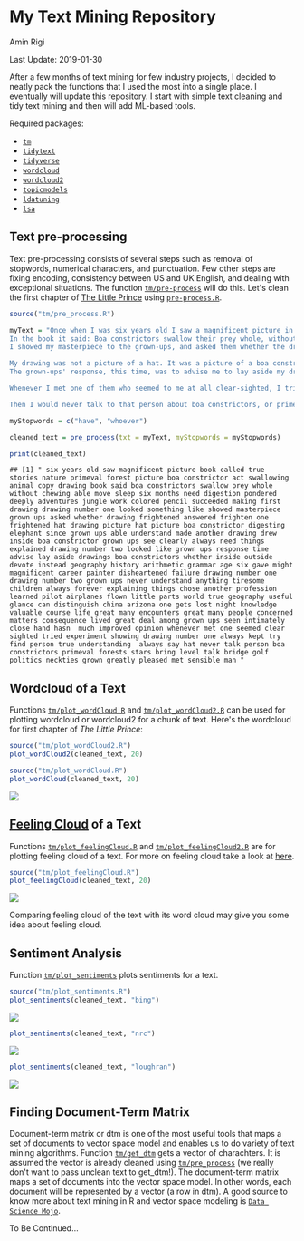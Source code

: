 My Text Mining Repository
================
Amin Rigi

Last Update: 2019-01-30

After a few months of text mining for few industry projects, I decided to neatly pack the functions that I used the most into a single place. I eventually will update this repository. I start with simple text cleaning and tidy text mining and then will add ML-based tools.

Required packages:

-   [`tm`](https://cran.r-project.org/web/packages/tm/index.html)
-   [`tidytext`]()
-   [`tidyverse`]()
-   [`wordcloud`]()
-   [`wordcloud2`]()
-   [`topicmodels`]()
-   [`ldatuning`]()
-   [`lsa`]()

Text pre-processing
-------------------

Text pre-processing consists of several steps such as removal of stopwords, numerical characters, and punctuation. Few other steps are fixing encoding, consistency between US and UK English, and dealing with exceptional situations. The function [`tm/pre-process`](https://github.com/aminrigi/Text-Mining/blob/master/tm/pre_process.R) will do this. Let's clean the first chapter of [The Little Prince](http://users.uoa.gr/~nektar/arts/tributes/antoine_de_saint-exupery_le_petit_prince/the_little_prince.htm) using [`pre-process.R`](https://github.com/aminrigi/Text-Mining/blob/master/tm/pre_process.R).

``` r
source("tm/pre_process.R")

myText = "Once when I was six years old I saw a magnificent picture in a book, called True Stories from Nature, about the primeval forest. It was a picture of a boa constrictor in the act of swallowing an animal. Here is a copy of the drawing.
In the book it said: Boa constrictors swallow their prey whole, without chewing it. After that they are not able to move, and they sleep through the six months that they need for digestion. I pondered deeply, then, over the adventures of the jungle. And after some work with a colored pencil I succeeded in making my first drawing. My Drawing Number One. It looked something like this:
I showed my masterpiece to the grown-ups, and asked them whether the drawing frightened them. But they answered: Frighten? Why should any one be frightened by a hat? 

My drawing was not a picture of a hat. It was a picture of a boa constrictor digesting an elephant. But since the grown-ups were not able to understand it, I made another drawing: I drew the inside of a boa constrictor, so that the grown-ups could see it clearly. They always need to have things explained. My Drawing Number Two looked like this:
The grown-ups' response, this time, was to advise me to lay aside my drawings of boa constrictors, whether from the inside or the outside, and devote myself instead to geography, history, arithmetic, and grammar. That is why, at the age of six, I gave up what might have been a magnificent career as a painter. I had been disheartened by the failure of my Drawing Number One and my Drawing Number Two. Grown-ups never understand anything by themselves, and it is tiresome for children to be always and forever explaining things to them. So then I chose another profession, and learned to pilot airplanes. I have flown a little over all parts of the world; and it is true that geography has been very useful to me. At a glance I can distinguish China from Arizona. If one gets lost in the night, such knowledge is valuable. In the course of this life I have had a great many encounters with a great many people who have been concerned with matters of consequence. I have lived a great deal among grown-ups. I have seen them intimately, close at hand. And that hasn't much improved my opinion of them.

Whenever I met one of them who seemed to me at all clear-sighted, I tried the experiment of showing him my Drawing Number One, which I have always kept. I would try to find out, so, if this was a person of true understanding. But, whoever it was, he, or she, would always say: That is a hat.

Then I would never talk to that person about boa constrictors, or primeval forests, or stars. I would bring myself down to his level. I would talk to him about bridge, and golf, and politics, and neckties. And the grown-up would be greatly pleased to have met such a sensible man."

myStopwords = c("have", "whoever")

cleaned_text = pre_process(txt = myText, myStopwords = myStopwords)

print(cleaned_text)
```

    ## [1] " six years old saw magnificent picture book called true stories nature primeval forest picture boa constrictor act swallowing animal copy drawing book said boa constrictors swallow prey whole without chewing able move sleep six months need digestion pondered deeply adventures jungle work colored pencil succeeded making first drawing drawing number one looked something like showed masterpiece grown ups asked whether drawing frightened answered frighten one frightened hat drawing picture hat picture boa constrictor digesting elephant since grown ups able understand made another drawing drew inside boa constrictor grown ups see clearly always need things explained drawing number two looked like grown ups response time advise lay aside drawings boa constrictors whether inside outside devote instead geography history arithmetic grammar age six gave might magnificent career painter disheartened failure drawing number one drawing number two grown ups never understand anything tiresome children always forever explaining things chose another profession learned pilot airplanes flown little parts world true geography useful glance can distinguish china arizona one gets lost night knowledge valuable course life great many encounters great many people concerned matters consequence lived great deal among grown ups seen intimately close hand hasn  much improved opinion whenever met one seemed clear sighted tried experiment showing drawing number one always kept try find person true understanding  always say hat never talk person boa constrictors primeval forests stars bring level talk bridge golf politics neckties grown greatly pleased met sensible man "

Wordcloud of a Text
-------------------

Functions [`tm/plot_wordCloud.R`](https://github.com/aminrigi/Text-Mining/blob/master/tm/plot_feelingCloud.R) and [`tm/plot_wordCloud2.R`](https://github.com/aminrigi/Text-Mining/blob/master/tm/plot_feelingCloud2.R) can be used for plotting wordcloud or wordcloud2 for a chunk of text. Here's the wordcloud for first chapter of *The Little Prince*:

``` r
source("tm/plot_wordCloud2.R")
plot_wordCloud2(cleaned_text, 20)
```

<!--html_preserve-->

<script type="application/json" data-for="htmlwidget-6822f6b7a0ef17ab2dc1">{"x":{"word":["drawing","grown","boa","one","ups","number","always","picture","constrictor","constrictors","great","hat","six","true","able","another","book","frightened","geography","inside"],"freq":[10,7,6,6,6,5,4,4,3,3,3,3,3,3,2,2,2,2,2,2],"fontFamily":"Segoe UI","fontWeight":"bold","color":"random-dark","minSize":0,"weightFactor":18,"backgroundColor":"white","gridSize":0,"minRotation":0.628318530717959,"maxRotation":0.628318530717959,"shuffle":true,"rotateRatio":3,"shape":"circle","ellipticity":0.65,"figBase64":null,"hover":null},"evals":[],"jsHooks":{"render":[{"code":"function(el,x){\n                        console.log(123);\n                        if(!iii){\n                          window.location.reload();\n                          iii = False;\n\n                        }\n  }","data":null}]}}</script>
<!--/html_preserve-->
``` r
source("tm/plot_wordCloud.R")
plot_wordCloud(cleaned_text, 20)
```

![](README_files/figure-markdown_github/unnamed-chunk-2-2.png)

[Feeling Cloud](https://github.com/aminrigi/Feeling-Cloud) of a Text
--------------------------------------------------------------------

Functions [`tm/plot_feelingCloud.R`](https://github.com/aminrigi/Text-Mining/blob/master/tm/plot_feelingCloud.R) and [`tm/plot_feelingCloud2.R`](https://github.com/aminrigi/Text-Mining/blob/master/tm/plot_feelingCloud2.R) are for plotting feeling cloud of a text. For more on feeling cloud take a look at [here](https://github.com/aminrigi/Feeling-Cloud).

``` r
source("tm/plot_feelingCloud.R")
plot_feelingCloud(cleaned_text, 20)
```

![](README_files/figure-markdown_github/unnamed-chunk-3-1.png)

Comparing feeling cloud of the text with its word cloud may give you some idea about feeling cloud.

Sentiment Analysis
------------------

Function [`tm/plot_sentiments`](https://github.com/aminrigi/Text-Mining/blob/master/tm/plot_sentiments.R) plots sentiments for a text.

``` r
source("tm/plot_sentiments.R")
plot_sentiments(cleaned_text, "bing")
```

![](README_files/figure-markdown_github/unnamed-chunk-4-1.png)

``` r
plot_sentiments(cleaned_text, "nrc")
```

![](README_files/figure-markdown_github/unnamed-chunk-4-2.png)

``` r
plot_sentiments(cleaned_text, "loughran")
```

![](README_files/figure-markdown_github/unnamed-chunk-4-3.png)

Finding Document-Term Matrix
----------------------------

Document-term matrix or dtm is one of the most useful tools that maps a set of documents to vector space model and enables us to do variety of text mining algorithms. Function [`tm/get_dtm`](https://github.com/aminrigi/Text-Mining/blob/master/tm/get_dtm.R) gets a vector of charachters. It is assumed the vector is already cleaned using [`tm/pre_process`](https://github.com/aminrigi/Text-Mining/blob/master/tm/pre_process.R) (we really don't want to pass unclean text to get\_dtm!). The document-term matrix maps a set of documents into the vector space model. In other words, each document will be represented by a vector (a row in dtm). A good source to know more about text mining in R and vector space modeling is [`Data Science Mojo`](https://www.youtube.com/watch?v=4vuw0AsHeGw&index=1&list=PL8eNk_zTBST8olxIRFoo0YeXxEOkYdoxi).

To Be Continued...
